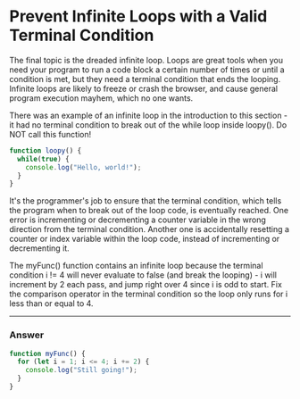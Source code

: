 # Prevent Infinite Loops with a Valid Terminal Condition

The final topic is the dreaded infinite loop. Loops are great tools when you need your program to run a code block a certain number of times or until a condition is met, but they need a terminal condition that ends the looping. Infinite loops are likely to freeze or crash the browser, and cause general program execution mayhem, which no one wants.

There was an example of an infinite loop in the introduction to this section - it had no terminal condition to break out of the while loop inside loopy(). Do NOT call this function!

```js
function loopy() {
  while(true) {
    console.log("Hello, world!");
  }
}
```

It's the programmer's job to ensure that the terminal condition, which tells the program when to break out of the loop code, is eventually reached. One error is incrementing or decrementing a counter variable in the wrong direction from the terminal condition. Another one is accidentally resetting a counter or index variable within the loop code, instead of incrementing or decrementing it.

The myFunc() function contains an infinite loop because the terminal condition i != 4 will never evaluate to false (and break the looping) - i will increment by 2 each pass, and jump right over 4 since i is odd to start. Fix the comparison operator in the terminal condition so the loop only runs for i less than or equal to 4.

***

### Answer

```js
function myFunc() {
  for (let i = 1; i <= 4; i += 2) {
    console.log("Still going!");
  }
}
```